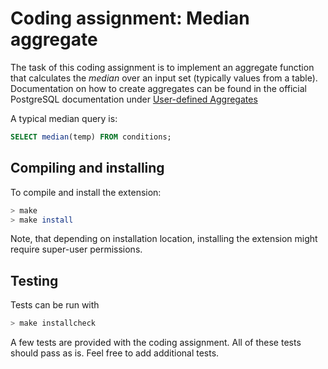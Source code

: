 # Coding assignment: Median aggregate

The task of this coding assignment is to implement an aggregate
function that calculates the *median* over an input set (typically
values from a table). Documentation on how to create aggregates can be
found in the official PostgreSQL documentation under [User-defined
Aggregates](https://www.postgresql.org/docs/current/static/xaggr.html)


A typical median query is:

```sql
SELECT median(temp) FROM conditions;
```

## Compiling and installing

To compile and install the extension:

```bash
> make
> make install
```

Note, that depending on installation location, installing the
extension might require super-user permissions.

## Testing

Tests can be run with

```bash
> make installcheck
```

A few tests are provided with the coding assignment. All of these
tests should pass as is. Feel free to add additional tests.
